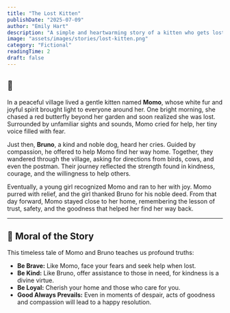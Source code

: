 ```yaml
---
title: "The Lost Kitten"
publishDate: "2025-07-09"
author: "Emily Hart"
description: "A simple and heartwarming story of a kitten who gets lost, and the kind dog who helps her find her way home, retold with lessons of virtue."
image: "assets/images/stories/lost-kitten.png"
category: "Fictional"
readingTime: 2
draft: false
---
```


## 📖

In a peaceful village lived a gentle kitten named **Momo**, whose white fur and joyful spirit brought light to everyone around her. One bright morning, she chased a red butterfly beyond her garden and soon realized she was lost.
Surrounded by unfamiliar sights and sounds, Momo cried for help, her tiny voice filled with fear.

Just then, **Bruno**, a kind and noble dog, heard her cries. Guided by compassion, he offered to help Momo find her way home. Together, they wandered through the village, asking for directions from birds, cows, and even the postman.
Their journey reflected the strength found in kindness, courage, and the willingness to help others.

Eventually, a young girl recognized Momo and ran to her with joy. Momo purred with relief, and the girl thanked Bruno for his noble deed. From that day forward, Momo stayed close to her home, remembering the lesson of trust, safety, and
the goodness that helped her find her way back.

---

## 🌟 Moral of the Story

This timeless tale of Momo and Bruno teaches us profound truths:

- **Be Brave:** Like Momo, face your fears and seek help when lost.
- **Be Kind:** Like Bruno, offer assistance to those in need, for kindness is a divine virtue.
- **Be Loyal:** Cherish your home and those who care for you.
- **Good Always Prevails:** Even in moments of despair, acts of goodness and compassion will lead to a happy resolution.
